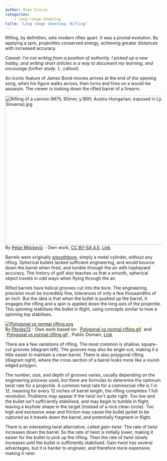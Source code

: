 ```yaml
---
author: Alex Cruice
categories:
    - long-range-shooting
title: "Long range shooting: Rifling"
---
```


Rifling, by definition, sets modern rifles apart. It was a pivotal evolution. By applying a spin, projectiles conserved energy, achieving greater distances with increased accuracy.

_Caveat: I'm not writing from a position of authority. I picked up a new hobby, and writing short articles is a way to document my learning, and encourage further study._
{: .callout}

An iconic feature of James Bond movies arrives at the end of the opening song, when his figure walks across, then turns and fires on a would-be assassin. The viewer is looking down the rifled barrel of a firearm.

<p>
    <a href="https://commons.wikimedia.org/wiki/File:Rifling_of_a_cannon_(M75;_90mm;_y.1891;_Austro-Hungarian;_exposed_in_Ljubljana,_Slovenia).jpg#/media/File:Rifling_of_a_cannon_(M75;_90mm;_y.1891;_Austro-Hungarian;_exposed_in_Ljubljana,_Slovenia).jpg">
        <img src="https://upload.wikimedia.org/wikipedia/commons/c/ca/Rifling_of_a_cannon_%28M75%3B_90mm%3B_y.1891%3B_Austro-Hungarian%3B_exposed_in_Ljubljana%2C_Slovenia%29.jpg" alt="Rifling of a cannon (M75; 90mm; y.1891; Austro-Hungarian; exposed in Ljubljana, Slovenia).jpg" width="573" height="480">
    </a><br>
    By <a href="https//commons.wikimedia.org/wiki/User:PetarM" title="User:PetarM">Petar Milošević</a> - <span class="int-own-work" lang="en">Own work</span>, <a href="https://creativecommons.org/licenses/by-sa/4.0" title="Creative Commons Attribution-Share Alike 4.0">CC BY-SA 4.0</a>, <a href="https://commons.wikimedia.org/w/index.php?curid=52828592">Link</a>
</p>

Barrels were originally [smoothbore](https://en.wikipedia.org/wiki/Smoothbore), simply a metal cylinder, without any rifling. Spherical bullets lacked sufficient engineering, and would bounce down the barrel when fired, and tumble through the air with haphazard accuracy. The history of golf also teaches us that a smooth, spherical object travels in odd ways when flying through the air.

Rifled barrels have helical grooves cut into the bore. The engineering precision must be incredibly fine, tolerances of only a few thousandths of an inch. But the idea is that when the bullet is pushed up the barrel, it engages the rifling and a spin is applied down the long axis of the projectile. This spinning stabilises the bullet in flight, using concepts similar to how a spinning top stabilises.

<p>
    <a href="https://commons.wikimedia.org/wiki/File:Polygonal_vs_normal_rifling.svg#/media/File:Polygonal_vs_normal_rifling.svg">
        <img src="https://upload.wikimedia.org/wikipedia/commons/thumb/3/3b/Polygonal_vs_normal_rifling.svg/1200px-Polygonal_vs_normal_rifling.svg.png" alt="Polygonal vs normal rifling.svg">
    </a><br>
    By <a href="https://en.wikipedia.org/wiki/User:Pbroks13" class="extiw" title="en:User:Pbroks13">Pbroks13</a> - Own work based on: <span style="border:1px dotted #FC0;padding:0 4px"><a href="https://en.wikipedia.org/wiki/File:Polygonal_vs_normal_rifling.gif" class="extiw" title="en:File:Polygonal vs normal rifling.gif">Polygonal vs normal rifling.gif</a></span> and <span style="border:1px dotted #FC0;padding:0 4px"><a href="https://en.wikipedia.org/wiki/File:Polygonal_vs_normal_rifling.gif" class="extiw" title="en:File:Polygonal vs normal rifling.gif">Polygonal vs normal rifling.gif</a></span>, Public Domain, <a href="https://commons.wikimedia.org/w/index.php?curid=4175442">Link</a>
</p>

There are a few variations of rifling. The most common is shallow, square-cut grooves (diagram left). The grooves may also be angle-cut, making it a little easier to maintain a clean barrel. There is also polygonal rifling (diagram right), where the cross section of a barrel looks more like a round-edged polygon.

The number, size, and depth of grooves varies, usually depending on the engineering process used, but there are formulas to determine the optimum twist rate for a projectile. A common twist rate for a commercial rifle is _1 in 12_, meaning for every 12 inches of barrel length, the rifling completes 1 full revolution. Problems may appear if the twist isn't quite right. Too low and the bullet isn't sufficiently stabilised, and may begin to tumble in flight, leaving a _keyhole_ shape in the target (instead of a nice clean circle). Too high and excessive wear and friction may cause the bullet jacket to be ruptured as it travels down the barrel, and potentially fragment in flight.

There is an interesting twist alternative, called _gain-twist_. The rate of twist increases down the barrel. So the rate of twist is initially lower, making it easier for the bullet to pick up the rifling. Then the rate of twist slowly increases until the bullet is sufficiently stabilised. Gain-twist has several advantages, but it is harder to engineer, and therefore more expensive, making it rarer.

